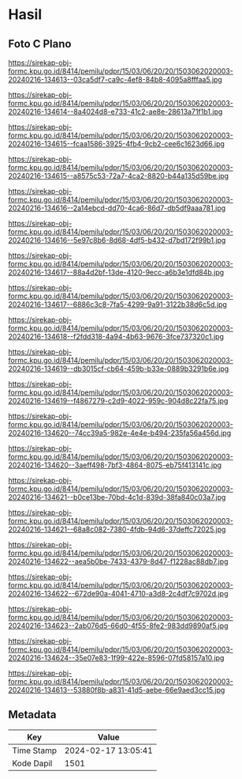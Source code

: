 # Hasil

## Foto C Plano

https://sirekap-obj-formc.kpu.go.id/8414/pemilu/pdpr/15/03/06/20/20/1503062020003-20240216-134613--03ca5df7-ca9c-4ef8-84b8-4095a8fffaa5.jpg

https://sirekap-obj-formc.kpu.go.id/8414/pemilu/pdpr/15/03/06/20/20/1503062020003-20240216-134614--8a4024d8-e733-41c2-ae8e-28613a71f1b1.jpg

https://sirekap-obj-formc.kpu.go.id/8414/pemilu/pdpr/15/03/06/20/20/1503062020003-20240216-134615--fcaa1586-3925-4fb4-9cb2-cee6c1623d66.jpg

https://sirekap-obj-formc.kpu.go.id/8414/pemilu/pdpr/15/03/06/20/20/1503062020003-20240216-134615--a8575c53-72a7-4ca2-8820-b44a135d59be.jpg

https://sirekap-obj-formc.kpu.go.id/8414/pemilu/pdpr/15/03/06/20/20/1503062020003-20240216-134616--2a14ebcd-dd70-4ca6-86d7-db5df9aaa781.jpg

https://sirekap-obj-formc.kpu.go.id/8414/pemilu/pdpr/15/03/06/20/20/1503062020003-20240216-134616--5e97c8b6-8d68-4df5-b432-d7bd172f99b1.jpg

https://sirekap-obj-formc.kpu.go.id/8414/pemilu/pdpr/15/03/06/20/20/1503062020003-20240216-134617--88a4d2bf-13de-4120-9ecc-a6b3e1dfd84b.jpg

https://sirekap-obj-formc.kpu.go.id/8414/pemilu/pdpr/15/03/06/20/20/1503062020003-20240216-134617--6886c3c8-7fa5-4299-9a91-3122b38d6c5d.jpg

https://sirekap-obj-formc.kpu.go.id/8414/pemilu/pdpr/15/03/06/20/20/1503062020003-20240216-134618--f2fdd318-4a94-4b63-9676-3fce737320c1.jpg

https://sirekap-obj-formc.kpu.go.id/8414/pemilu/pdpr/15/03/06/20/20/1503062020003-20240216-134619--db3015cf-cb64-459b-b33e-0889b3291b6e.jpg

https://sirekap-obj-formc.kpu.go.id/8414/pemilu/pdpr/15/03/06/20/20/1503062020003-20240216-134619--f4867279-c2d9-4022-959c-904d8c22fa75.jpg

https://sirekap-obj-formc.kpu.go.id/8414/pemilu/pdpr/15/03/06/20/20/1503062020003-20240216-134620--74cc39a5-982e-4e4e-b494-235fa56a456d.jpg

https://sirekap-obj-formc.kpu.go.id/8414/pemilu/pdpr/15/03/06/20/20/1503062020003-20240216-134620--3aeff498-7bf3-4864-8075-eb75f413141c.jpg

https://sirekap-obj-formc.kpu.go.id/8414/pemilu/pdpr/15/03/06/20/20/1503062020003-20240216-134621--b0ce13be-70bd-4c1d-839d-38fa840c03a7.jpg

https://sirekap-obj-formc.kpu.go.id/8414/pemilu/pdpr/15/03/06/20/20/1503062020003-20240216-134621--68a8c082-7380-4fdb-94d6-37deffc72025.jpg

https://sirekap-obj-formc.kpu.go.id/8414/pemilu/pdpr/15/03/06/20/20/1503062020003-20240216-134622--aea5b0be-7433-4379-8d47-f1228ac88db7.jpg

https://sirekap-obj-formc.kpu.go.id/8414/pemilu/pdpr/15/03/06/20/20/1503062020003-20240216-134622--672de90a-4041-4710-a3d8-2c4df7c9702d.jpg

https://sirekap-obj-formc.kpu.go.id/8414/pemilu/pdpr/15/03/06/20/20/1503062020003-20240216-134623--2ab076d5-66d0-4f55-8fe2-983dd9890af5.jpg

https://sirekap-obj-formc.kpu.go.id/8414/pemilu/pdpr/15/03/06/20/20/1503062020003-20240216-134624--35e07e83-1f99-422e-8596-07fd58157a10.jpg

https://sirekap-obj-formc.kpu.go.id/8414/pemilu/pdpr/15/03/06/20/20/1503062020003-20240216-134613--53880f8b-a831-41d5-aebe-66e9aed3cc15.jpg


## Metadata

| Key        | Value               |
| ---------- | ------------------- |
| Time Stamp | 2024-02-17 13:05:41 |
| Kode Dapil | 1501                |



